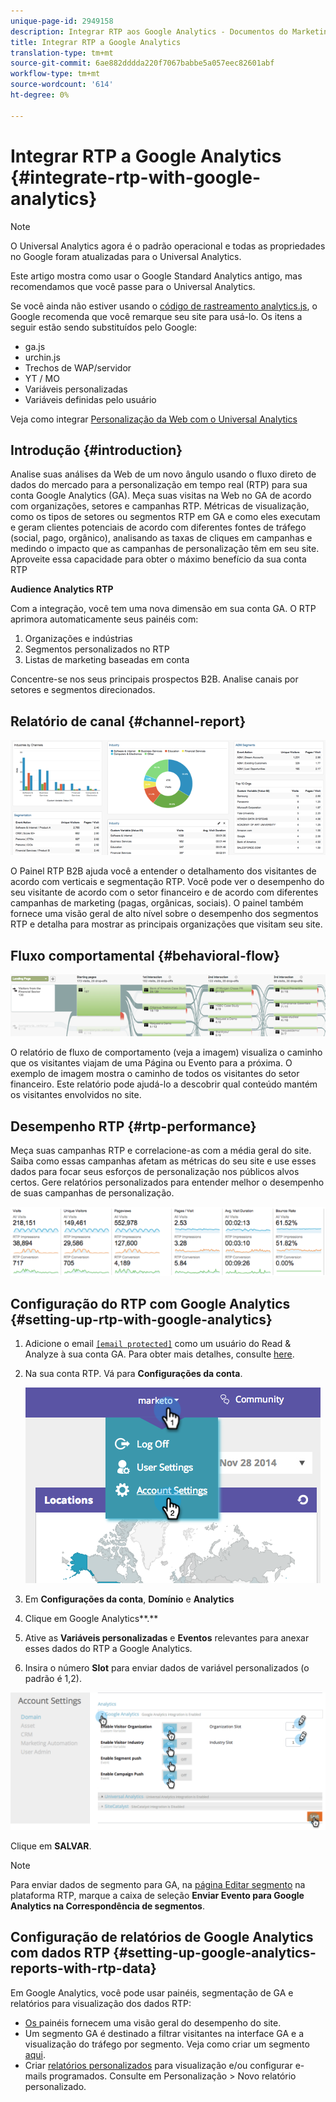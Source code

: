 ```yaml
---
unique-page-id: 2949158
description: Integrar RTP aos Google Analytics - Documentos do Marketing - Documentação do produto
title: Integrar RTP a Google Analytics
translation-type: tm+mt
source-git-commit: 6ae882dddda220f7067babbe5a057eec82601abf
workflow-type: tm+mt
source-wordcount: '614'
ht-degree: 0%

---
```



# Integrar RTP a Google Analytics {#integrate-rtp-with-google-analytics}

>[!NOTE]
>
>O Universal Analytics agora é o padrão operacional e todas as propriedades no Google foram atualizadas para o Universal Analytics.
>
>Este artigo mostra como usar o Google Standard Analytics antigo, mas recomendamos que você passe para o Universal Analytics.
>
>Se você ainda não estiver usando o [código de rastreamento analytics.js](https://developers.google.com/analytics/devguides/collection/analyticsjs/), o Google recomenda que você remarque seu site para usá-lo. Os itens a seguir estão sendo substituídos pelo Google:
>
>* ga.js
>* urchin.js
>* Trechos de WAP/servidor
>* YT / MO
>* Variáveis personalizadas
>* Variáveis definidas pelo usuário

>
>
Veja como integrar [Personalização da Web com o Universal Analytics](integrate-rtp-with-google-universal-analytics.md)

## Introdução {#introduction}

Analise suas análises da Web de um novo ângulo usando o fluxo direto de dados do mercado para a personalização em tempo real (RTP) para sua conta Google Analytics (GA). Meça suas visitas na Web no GA de acordo com organizações, setores e campanhas RTP. Métricas de visualização, como os tipos de setores ou segmentos RTP em GA e como eles executam e geram clientes potenciais de acordo com diferentes fontes de tráfego (social, pago, orgânico), analisando as taxas de cliques em campanhas e medindo o impacto que as campanhas de personalização têm em seu site. Aproveite essa capacidade para obter o máximo benefício da sua conta RTP

**Audience Analytics RTP**

Com a integração, você tem uma nova dimensão em sua conta GA. O RTP aprimora automaticamente seus painéis com:

1. Organizações e indústrias
1. Segmentos personalizados no RTP
1. Listas de marketing baseadas em conta

Concentre-se nos seus principais prospectos B2B. Analise canais por setores e segmentos direcionados.

## Relatório de canal {#channel-report}

![](assets/image2014-11-28-16-3a39-3a28.png)

O Painel RTP B2B ajuda você a entender o detalhamento dos visitantes de acordo com verticais e segmentação RTP. Você pode ver o desempenho do seu visitante de acordo com o setor financeiro e de acordo com diferentes campanhas de marketing (pagas, orgânicas, sociais). O painel também fornece uma visão geral de alto nível sobre o desempenho dos segmentos RTP e detalha para mostrar as principais organizações que visitam seu site.

## Fluxo comportamental {#behavioral-flow}

![](assets/image2014-11-28-16-3a40-3a43.png)

O relatório de fluxo de comportamento (veja a imagem) visualiza o caminho que os visitantes viajam de uma Página ou Evento para a próxima. O exemplo de imagem mostra o caminho de todos os visitantes do setor financeiro. Este relatório pode ajudá-lo a descobrir qual conteúdo mantém os visitantes envolvidos no site.

## Desempenho RTP {#rtp-performance}

Meça suas campanhas RTP e correlacione-as com a média geral do site. Saiba como essas campanhas afetam as métricas do seu site e use esses dados para focar seus esforços de personalização nos públicos alvos certos. Gere relatórios personalizados para entender melhor o desempenho de suas campanhas de personalização.

![](assets/image2014-11-28-16-3a47-3a0.png)

## Configuração do RTP com Google Analytics {#setting-up-rtp-with-google-analytics}

1. Adicione o email [`[email protected]`](https://docs.marketo.com/cdn-cgi/l/email-protection#0674727628616734466b67746d6372692865696b) como um usuário do Read &amp; Analyze à sua conta GA. Para obter mais detalhes, consulte [here](https://support.google.com/analytics/answer/2884495?hl=en).
1. Na sua conta RTP. Vá para **Configurações da conta**.

   ![](assets/image2014-11-28-16-3a54-3a40.png)

1. Em **Configurações da conta**, **Domínio** e **Analytics**
1. Clique em Google Analytics**.**
1. Ative as **Variáveis personalizadas** e **Eventos** relevantes para anexar esses dados do RTP a Google Analytics.
1. Insira o número **Slot** para enviar dados de variável personalizados (o padrão é 1,2).

![](assets/image2014-11-28-17-3a0-3a17.png)

Clique em **SALVAR**.

>[!NOTE]
>
>Para enviar dados de segmento para GA, na [página Editar segmento](/help/marketo/product-docs/web-personalization/using-web-segments/create-a-basic-web-segment.md) na plataforma RTP, marque a caixa de seleção **Enviar Evento para Google Analytics na Correspondência de segmentos**.

## Configuração de relatórios de Google Analytics com dados RTP {#setting-up-google-analytics-reports-with-rtp-data}

Em Google Analytics, você pode usar painéis, segmentação de GA e relatórios para visualização dos dados RTP:

* [Os ](https://support.google.com/analytics/answer/1068216?hl=en) painéis fornecem uma visão geral do desempenho do site.
* Um segmento GA é destinado a filtrar visitantes na interface GA e a visualização do tráfego por segmento. Veja como criar um segmento [aqui](https://support.google.com/analytics/answer/3124493?hl=en).
* Criar [relatórios personalizados](https://support.google.com/analytics/answer/1033013?hl=en) para visualização e/ou configurar e-mails programados. Consulte em Personalização > Novo relatório personalizado.
